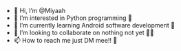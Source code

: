 - 👋 Hi, I’m @Miyaah
- 👀 I’m interested in Python programming 🐍
- 🌱 I’m currently learning Android software development 🤖
- 💞️ I’m looking to collaborate on nothing not yet 👨‍💻
- 📫 How to reach me just DM mee!! 📩

<!---
Miyaah/Miyaah is a ✨ special ✨ repository because its `README.md` (this file) appears on your GitHub profile.
You can click the Preview link to take a look at your changes.
--->
